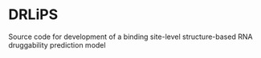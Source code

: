 # DRLiPS
Source code for development of a binding site-level structure-based RNA druggability prediction model
